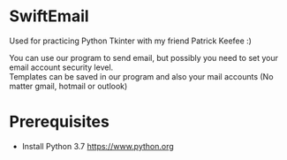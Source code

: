 # SwiftEmail
Used for practicing Python Tkinter with my friend Patrick Keefee :)

You can use our program to send email, but possibly you need to set your email account security level.<br/>
Templates can be saved in our program and also your mail accounts (No matter gmail, hotmail or outlook)


# Prerequisites

* Install Python 3.7 https://www.python.org

